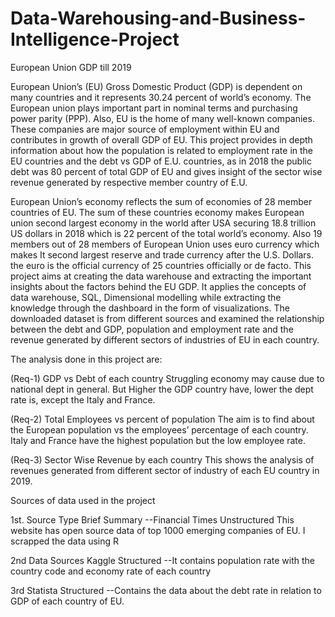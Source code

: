 # Data-Warehousing-and-Business-Intelligence-Project
European Union GDP till 2019

European Union’s (EU) Gross Domestic Product (GDP) is dependent on many countries and it represents 30.24 percent of world’s economy. The European union plays important part in nominal terms and purchasing power parity (PPP). Also, EU is the home of many well-known companies. These companies are major source of employment within EU and contributes in growth of overall GDP of EU. This project provides in depth information about how the population is related to employment rate in the EU countries and the debt vs GDP of E.U. countries, as in 2018 the public debt was 80 percent of total GDP of EU and gives insight of the sector wise revenue generated by respective member country of E.U.

European Union’s economy reflects the sum of economies of 28 member countries of EU. The sum of these countries economy makes European union second largest economy in the world after USA securing 18.8 trillion US dollars in 2018 which is 22 percent of the total world’s economy. Also 19 members out of 28 members of European Union uses euro currency which makes It second largest reserve and trade currency after the U.S. Dollars. the euro is the official currency of 25 countries officially or de facto. This project aims at creating the data warehouse and extracting the important insights about the factors behind the EU GDP. It applies the concepts of data warehouse, SQL, Dimensional modelling while extracting the knowledge through the dashboard in the form of visualizations. The downloaded dataset is from different sources and examined the relationship between the debt and GDP, population and employment rate and the revenue generated by different sectors of industries of EU in each country.

The analysis done in this project are:

(Req-1) GDP vs Debt of each country Struggling economy may cause due to national dept in general. But Higher the GDP country have, lower the dept rate is, except the Italy and France.

(Req-2) Total Employees vs percent of population The aim is to find about the European population vs the employees’ percentage of each country. Italy and France have the
highest population but the low employee rate.

(Req-3) Sector Wise Revenue by each country This shows the analysis of revenues generated from different sector of industry of each EU country in 2019.

Sources of data used in the project

1st. Source Type Brief Summary
--Financial Times Unstructured This website has open source data of top 1000 emerging companies of EU. I scrapped the data using R

2nd Data Sources Kaggle Structured 
--It contains population rate with the country code and economy rate of each country

3rd Statista Structured 
--Contains the data about the debt rate in relation to GDP of each country of EU.
